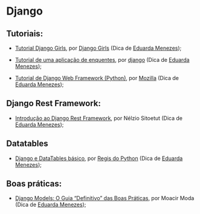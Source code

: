 # Django

## Tutoriais:

- [Tutorial Django Girls](https://tutorial.djangogirls.org/pt/), por [Django Girls](https://github.com/DjangoGirls) (Dica de [Eduarda Menezes](https://github.com/emmenezes));

- [Tutorial de uma aplicação de enquentes](https://docs.djangoproject.com/pt-br/3.1/intro/tutorial01/), por [django](https://docs.djangoproject.com/pt-br/3.1/) (Dica de [Eduarda Menezes](https://github.com/emmenezes));

- [Tutorial de Django Web Framework (Python)](https://developer.mozilla.org/pt-BR/docs/Learn/Server-side/Django), por [Mozilla](https://developer.mozilla.org/pt-BR/) (Dica de [Eduarda Menezes](https://github.com/emmenezes));


## Django Rest Framework:

- [Introdução ao Django Rest Framework](https://medium.com/@nelziositoe/introducao-ao-django-rest-framework-47ecb9ae0e6b), por Nélzio Sitoetut (Dica de [Eduarda Menezes](https://github.com/emmenezes));


## Datatables

- [Django e DataTables básico](https://www.youtube.com/watch?v=NeZ39HE_zKg), por [Regis do Python](https://www.youtube.com/channel/UCSCeh6nJILegqsqsS1WizOQ) (Dica de [Eduarda Menezes](https://github.com/emmenezes));


## Boas práticas:

- [Django Models: O Guia “Definitivo” das Boas Práticas](https://moacirmoda.com/django-models-o-guia-definitivo-das-boas-praticas/), por Moacir Moda (Dica de [Eduarda Menezes](https://github.com/emmenezes));
